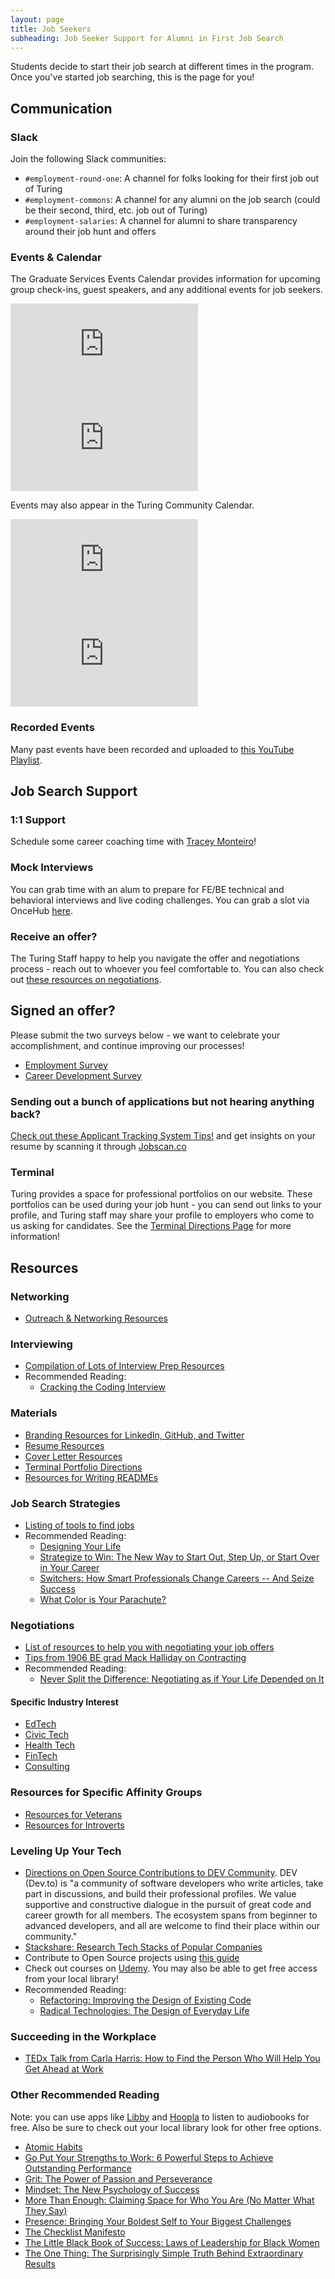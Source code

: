 ```yaml
---
layout: page
title: Job Seekers
subheading: Job Seeker Support for Alumni in First Job Search
---
```


Students decide to start their job search at different times in the program. Once you've started job searching, this is the page for you! 

## Communication

### Slack
Join  the following Slack communities:
- `#employment-round-one`: A channel for folks looking for their first job out of Turing
- `#employment-commons`: A channel for any alumni on the job search (could be their second, third, etc. job out of Turing)
- `#employment-salaries`: A channel for alumni to share transparency around their job hunt and offers

### Events & Calendar
The Graduate Services Events Calendar provides information for upcoming group check-ins, guest speakers, and any additional events for job seekers. 

<div class="responsive-iframe-container">
<div class='tablet'>
<iframe src="https://calendar.google.com/calendar/embed?src=casimircreative.com_1ljkgo2l95s8f2p1jpi6shq678%40group.calendar.google.com&ctz=America%2FDenver&amp;mode=week" style="border-width:0" frameborder="0" scrolling="no"></iframe>
</div>
<div class='desktop'>
<iframe src="https://calendar.google.com/calendar/embed?src=casimircreative.com_1ljkgo2l95s8f2p1jpi6shq678%40group.calendar.google.com&ctz=America%2FDenver&amp;mode=week" style="border-width:0" frameborder="0" scrolling="no"></iframe>
</div>
</div>

Events may also appear in the Turing Community Calendar.

<div class="responsive-iframe-container">
<div class='tablet'>
<iframe src="https://calendar.google.com/calendar/embed?showTitle=0&amp;showPrint=0&amp;showCalendars=0&amp;mode=AGENDA&amp;height=400&amp;wkst=1&amp;bgcolor=%23FFFFFF&amp;src=casimircreative.com_ronr9dk92ndvlhsk03kf8jd2ro%40group.calendar.google.com&amp;color=%2323164E&amp;ctz=America%2FDenver"
  style="border-width:0" frameborder="0" scrolling="no"></iframe>
</div>
<div class='desktop'>
<iframe src="https://calendar.google.com/calendar/embed?showTitle=0&amp;showNav=1&amp;showDate=0&amp;showPrint=0&amp;showTabs=0&amp;showCalendars=0&amp;showTz=0&amp;mode=WEEK&amp;height=400&amp;wkst=1&amp;bgcolor=%23FFFFFF&amp;src=casimircreative.com_ronr9dk92ndvlhsk03kf8jd2ro%40group.calendar.google.com&amp;color=%2323164E&amp;ctz=America%2FDenver"
  style="border-width:0" frameborder="0" scrolling="no"></iframe>
</div>
</div>

### Recorded Events
Many past events have been recorded and uploaded to [this YouTube Playlist](https://www.youtube.com/playlist?list=PL1Y67f0xPzdOmktyQlnqVEIRpbTx_apNm). 


## Job Search Support

### 1:1 Support
Schedule some career coaching time with [Tracey Monteiro](https://go.oncehub.com/TraceyMonteiro1)!

### Mock Interviews
You can grab time with an alum to prepare for FE/BE technical and behavioral interviews and live coding challenges. You can grab a slot via OnceHub [here](https://go.oncehub.com/turingmockinterviews).

### Receive an offer? 
The Turing Staff happy to help you navigate the offer and negotiations process - reach out to whoever you feel comfortable to. You can also check out [these resources on negotiations](./resources/negotiations.md).

## Signed an offer?
Please submit the two surveys below - we want to celebrate your accomplishment, and continue improving our processes!
* [Employment Survey](https://airtable.com/apppt3xpmBOn5AwVY/shrPoZOiVZuRH9wJf)
* [Career Development Survey](https://airtable.com/apppt3xpmBOn5AwVY/shrCZs7Nbj043sbYE)  

### Sending out a bunch of applications but not hearing anything back? 
[Check out these Applicant Tracking System Tips!](https://www.jobscan.co/applicant-tracking-systems) and get insights on your resume by scanning it through [Jobscan.co](https://www.jobscan.co)

### Terminal
Turing provides a space for professional portfolios on our website. These portfolios can be used during your job hunt - you can send out links to your profile, and Turing staff may share your profile to employers who come to us asking for candidates.  See the [Terminal Directions Page](./resources/terminal_directions.md) for more information!

## Resources

### Networking 
* [Outreach & Networking Resources](./resources/outreach_networking_resources.md)

### Interviewing
* [Compilation of Lots of Interview Prep Resources](./resources/interview_prep_resources.md)
* Recommended Reading:
   * [Cracking the Coding Interview](https://bookshop.org/books/cracking-the-coding-interview-189-programming-questions-and-solutions/9780984782857)

### Materials
* [Branding Resources for LinkedIn, GitHub, and Twitter](./resources/branding_resources.md)
* [Resume Resources](./resources/resume_resources.md)
* [Cover Letter Resources](./resources/cover_letter_resources)
* [Terminal Portfolio Directions](./resources/terminal_directions)
* [Resources for Writing READMEs](./resources/readme_resources)

### Job Search Strategies
* [Listing of tools to find jobs](./resources/finding_opportunities)
* Recommended Reading:
   * [Designing Your Life](https://bookshop.org/books/designing-your-life-how-to-build-a-well-lived-joyful-life/9781101875322)
   * [Strategize to Win: The New Way to Start Out, Step Up, or Start Over in Your Career](https://bookshop.org/books/strategize-to-win-the-new-way-to-start-out-step-up-or-start-over-in-your-career/9781594633058)
   * [Switchers: How Smart Professionals Change Careers -- And Seize Success](https://bookshop.org/books/switchers-how-smart-professionals-change-careers-and-seize-success/9780814439630)
   * [What Color is Your Parachute?](https://bookshop.org/books/what-color-is-your-parachute-2020-a-practical-manual-for-job-hunters-and-career-changers-revised/9781984856562)

### Negotiations
* [List of resources to help you with negotiating your job offers](./resources/negotiations)
* [Tips from 1906 BE grad Mack Halliday on Contracting](https://docs.google.com/document/d/1uq7N9DsqIEabHe19RGhKQ17yciKuZdZ7QYtOsLMqJiI/edit?usp=sharing)
* Recommended Reading:
   * [Never Split the Difference: Negotiating as if Your Life Depended on It](https://bookshop.org/books/never-split-the-difference-negotiating-as-if-your-life-depended-on-it/9780062407801)

#### Specific Industry Interest
* [EdTech](./resources/edtech_resources)
* [Civic Tech](./resources/civic_tech_resources)
* [Health Tech](./resources/health_tech_resources)
* [FinTech](./resources/fintech_resources)
* [Consulting](./resources/consulting_resources)

### Resources for Specific Affinity Groups
* [Resources for Veterans](./resources/veteran_resources)
* [Resources for Introverts](./resources/introversion_resources)

### Leveling Up Your Tech
* [Directions on Open Source Contributions to DEV Community](https://github.com/forem/forem). DEV (Dev.to) is "a community of software developers who write articles, take part in discussions, and build their professional profiles. We value supportive and constructive dialogue in the pursuit of great code and career growth for all members. The ecosystem spans from beginner to advanced developers, and all are welcome to find their place within our community."
* [Stackshare: Research Tech Stacks of Popular Companies](https://stackshare.io/stacks)
* Contribute to Open Source projects using [this guide](https://opensource.guide/)
* Check out courses on [Udemy](https://www.udemy.com/). You may also be able to get free access from your local library! 
* Recommended Reading:
   * [Refactoring: Improving the Design of Existing Code](https://bookshop.org/books/refactoring-improving-the-design-of-existing-code/9780134757599)
   * [Radical Technologies: The Design of Everyday Life](https://www.versobooks.com/books/2742-radical-technologies)

### Succeeding in the Workplace
* [TEDx Talk from Carla Harris: How to Find the Person Who Will Help You Get Ahead at Work](https://www.leadingauthorities.com/speakers/video/carla-harris-how-find-person-who-will-help-you-get-ahead-work-tedx)

### Other Recommended Reading
Note: you can use apps like [Libby](https://www.overdrive.com/apps/libby/) and [Hoopla](https://www.hoopladigital.com/) to listen to audiobooks for free. Also be sure to check out your local library look for other free options. 

* [Atomic Habits](https://bookshop.org/books/atomic-habits-an-easy-proven-way-to-build-good-habits-break-bad-ones/9780735211292)
* [Go Put Your Strengths to Work: 6 Powerful Steps to Achieve Outstanding Performance](https://bookshop.org/books/go-put-your-strengths-to-work-6-powerful-steps-to-achieve-outstanding-performance/9780743261685)
* [Grit: The Power of Passion and Perseverance](https://bookshop.org/books/grit-the-power-of-passion-and-perseverance/9781501111112)
* [Mindset: The New Psychology of Success](https://bookshop.org/books/mindset-the-new-psychology-of-success/9780345472328)
* [More Than Enough: Claiming Space for Who You Are (No Matter What They Say)](https://bookshop.org/books/more-than-enough-claiming-space-for-who-you-are-no-matter-what-they-say/9780525561583)
* [Presence: Bringing Your Boldest Self to Your Biggest Challenges](https://bookshop.org/books/presence-bringing-your-boldest-self-to-your-biggest-challenges/9780316256582)
* [The Checklist Manifesto](https://bookshop.org/books/the-checklist-manifesto-how-to-get-things-right/9780312430009)
* [The Little Black Book of Success: Laws of Leadership for Black Women](https://bookshop.org/books/the-little-black-book-of-success-laws-of-leadership-for-black-women/9780345518484)
* [The One Thing: The Surprisingly Simple Truth Behind Extraordinary Results](https://bookshop.org/books/the-one-thing-the-surprisingly-simple-truth-behind-extraordinary-results/9781885167774)